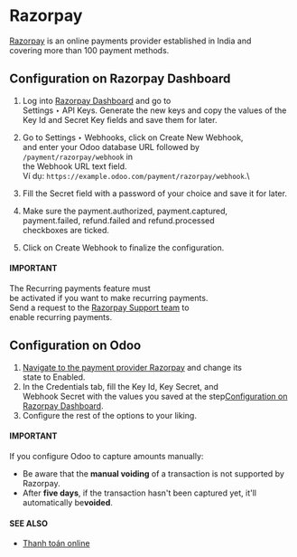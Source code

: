 # Razorpay

[Razorpay](https://razorpay.com/) is an online payments provider established in India and\
covering more than 100 payment methods.

## Configuration on Razorpay Dashboard

1. Log into [Razorpay Dashboard](https://dashboard.razorpay.com/) and go to\
   Settings ‣ API Keys. Generate the new keys and copy the values of the\
   Key Id and Secret Key fields and save them for later.
2. Go to Settings ‣ Webhooks, click on Create New Webhook,\
   and enter your Odoo database URL followed by `/payment/razorpay/webhook` in\
   the Webhook URL text field.\
   Ví dụ: `https://example.odoo.com/payment/razorpay/webhook`.\

3. Fill the Secret field with a password of your choice and save it for later.
4. Make sure the payment.authorized, payment.captured,\
   payment.failed, refund.failed and refund.processed\
   checkboxes are ticked.
5. Click on Create Webhook to finalize the configuration.

#### IMPORTANT

The Recurring payments feature must\
be activated if you want to make recurring payments.\
Send a request to the [Razorpay Support team](https://razorpay.com/support/#request) to\
enable recurring payments.

## Configuration on Odoo

1. [Navigate to the payment provider Razorpay](applications/finance/payment_providers.md#payment-providers-add-new) and change its\
   state to Enabled.
2. In the Credentials tab, fill the Key Id, Key Secret, and\
   Webhook Secret with the values you saved at the step[Configuration on Razorpay Dashboard](razorpay.md#payment-providers-razorpay-configure-dashboard).
3. Configure the rest of the options to your liking.

#### IMPORTANT

If you configure Odoo to capture amounts manually:

* Be aware that the **manual voiding** of a transaction is not supported by Razorpay.
* After **five days**, if the transaction hasn't been captured yet, it'll automatically be**voided**.

#### SEE ALSO

* [Thanh toán online](applications/finance/payment_providers.md)
